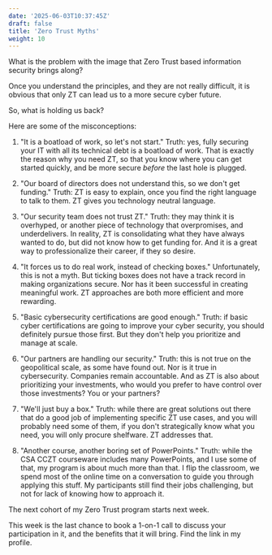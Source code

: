 ```yaml
---
date: '2025-06-03T10:37:45Z'
draft: false
title: 'Zero Trust Myths'
weight: 10
---
```


What is the problem with the image that Zero Trust based information security brings along?

Once you understand the principles, and they are not really difficult, it is obvious that only ZT can lead us to a more secure cyber future.

So, what is holding us back?

Here are some of the misconceptions:

1. "It is a boatload of work, so let's not start." Truth: yes, fully securing your IT with all its technical debt is a boatload of work. That is exactly the reason why you need ZT, so that you know where you can get started quickly, and be more secure *before* the last hole is plugged.

1. "Our board of directors does not understand this, so we don't get funding." Truth: ZT is easy to explain, once you find the right language to talk to them. ZT gives you technology neutral language.

1. "Our security team does not trust ZT." Truth: they may think it is overhyped, or another piece of technology that overpromises, and underdelivers. In reality, ZT is consolidating what they have always wanted to do, but did not know how to get funding for. And it is a great way to professionalize their career, if they so desire.

1. "It forces us to do real work, instead of checking boxes." Unfortunately, this is not a myth. But ticking boxes does not have a track record in making organizations secure. Nor has it been successful in creating meaningful work. ZT approaches are both more efficient and more rewarding.

1. "Basic cybersecurity certifications are good enough." Truth: if basic cyber certifications are going to improve your cyber security, you should definitely pursue those first. But they don't help you prioritize and manage at scale.

1. "Our partners are handling our security." Truth: this is not true on the geopolitical scale, as some have found out. Nor is it true in cybersecurity. Companies remain accountable. And as ZT is also about prioritizing your investments, who would you prefer to have control over those investments? You or your partners?

1. "We'll just buy a box." Truth: while there are great solutions out there that do a good job of implementing specific ZT use cases, and you will probably need some of them, if you don't strategically know what you need, you will only procure shelfware. ZT addresses that.

1. "Another course, another boring set of PowerPoints." Truth: while the CSA CCZT courseware includes many PowerPoints, and I use some of that, my program is about much more than that. I flip the classroom, we spend most of the online time on a conversation to guide you through applying this stuff. My participants still find their jobs challenging, but not for lack of knowing how to approach it.

The next cohort of my Zero Trust program starts next week.

This week is the last chance to book a 1-on-1 call to discuss your participation in it, and the benefits that it will bring.
Find the link in my profile.
